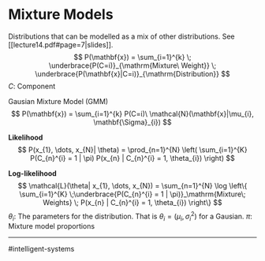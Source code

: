# Mixture Models
Distributions that can be modelled as a mix of other distributions. See [[lecture14.pdf#page=7|slides]].
$$
P(\mathbf{x}) = \sum_{i=1}^{k} \;
\underbrace{P(C=i)}_{\mathrm{Mixture\ Weight}} \;
\underbrace{P(\mathbf{x}|C=i)}_{\mathrm{Distribution}}
$$
$C$: Component

Gausian Mixture Model (GMM)
$$
P(\mathbf{x}) = \sum_{i=1}^{k} P(C=i)\ \mathcal{N}(\mathbf{x}|\mu_{i}, \mathbf{\Sigma}_{i})
$$

**Likelihood**
$$
P(x_{1}, \dots, x_{N}| \theta) = \prod_{n=1}^{N} \left(
\sum_{i=1}^{K} P(C_{n}^{i} = 1 | \pi) P(x_{n} | C_{n}^{i} = 1, \theta_{i})
\right)
$$

**Log-likelihood**
$$
\mathcal{L}(\theta| x_{1}, \dots, x_{N}) = \sum_{n=1}^{N} \log \left\{
\sum_{i=1}^{K} \;\underbrace{P(C_{n}^{i} = 1 | \pi)}_\mathrm{Mixture\; Weights} \; P(x_{n} | C_{n}^{i} = 1, \theta_{i})
\right\}
$$
$\theta_{i}$: The parameters for the distribution. That is $\theta_{i} = (\mu_{i}, \sigma_{i}^2)$ for a Gausian.
$\pi$: Mixture model proportions


---
#intelligent-systems